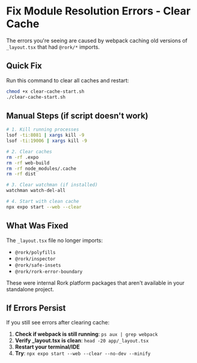 # Fix Module Resolution Errors - Clear Cache

The errors you're seeing are caused by webpack caching old versions of `_layout.tsx` that had `@rork/*` imports.

## Quick Fix

Run this command to clear all caches and restart:

```bash
chmod +x clear-cache-start.sh
./clear-cache-start.sh
```

## Manual Steps (if script doesn't work)

```bash
# 1. Kill running processes
lsof -ti:8081 | xargs kill -9
lsof -ti:19006 | xargs kill -9

# 2. Clear caches
rm -rf .expo
rm -rf web-build
rm -rf node_modules/.cache
rm -rf dist

# 3. Clear watchman (if installed)
watchman watch-del-all

# 4. Start with clean cache
npx expo start --web --clear
```

## What Was Fixed

The `_layout.tsx` file no longer imports:
- `@rork/polyfills`
- `@rork/inspector`
- `@rork/safe-insets`
- `@rork/rork-error-boundary`

These were internal Rork platform packages that aren't available in your standalone project.

## If Errors Persist

If you still see errors after clearing cache:

1. **Check if webpack is still running**: `ps aux | grep webpack`
2. **Verify _layout.tsx is clean**: `head -20 app/_layout.tsx`
3. **Restart your terminal/IDE**
4. **Try**: `npx expo start --web --clear --no-dev --minify`
